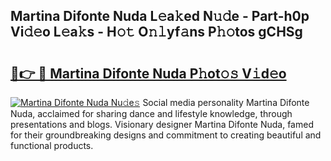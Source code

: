 ## Martina Difonte Nuda L𝚎a𝚔ed N𝚞𝚍e - Part-h0p Vi𝚍𝚎o L𝚎a𝚔s - H𝚘𝚝 O𝚗𝚕yf𝚊ns P𝚑𝚘tos gCHSg

# <h2><a href="http://kf50p2a.oniu.top/?m=Martina+Difonte+Nuda">🔗👉 🔴 Martina Difonte Nuda P𝚑ot𝚘𝚜 V𝚒d𝚎o</a></h2>

[![Martina Difonte Nuda Nu𝚍e𝚜](https://i.imgur.com/0qMVB7G.gif)](http://kf50p2a.oniu.top/?m=Martina+Difonte+Nuda)
Social media personality Martina Difonte Nuda, acclaimed for sharing dance and lifestyle knowledge, through presentations and blogs. Visionary designer Martina Difonte Nuda, famed for their groundbreaking designs and commitment to creating beautiful and functional products.  
